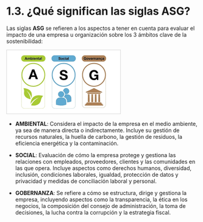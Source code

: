 # 1.3. ¿Qué significan las siglas ASG?

Las siglas  **ASG**  se refieren a los aspectos a tener en cuenta para evaluar el impacto de una empresa u organización sobre los 3 ámbitos clave de la sostenibilidad: 

![ASG2](img/asg2.png)

* **AMBIENTAL**: Considera el impacto de la empresa en el medio ambiente, ya sea de manera directa o indirectamente. Incluye su gestión de recursos naturales, la huella de carbono, la gestión de residuos, la eficiencia energética y la contaminación.

* **SOCIAL**: Evaluación de cómo la empresa protege y gestiona las relaciones con empleados, proveedores, clientes y las comunidades en las que opera. Incluye aspectos como derechos humanos, diversidad, inclusión, condiciones laborales, igualdad, protección de datos y privacidad y medidas de conciliación laboral y personal.

* **GOBERNANZA**: Se refiere a cómo se estructura, dirige y gestiona la empresa, incluyendo aspectos como la transparencia, la ética en los negocios, la composición del consejo de administración, la toma de decisiones, la lucha contra la corrupción y la estrategia fiscal.
  


